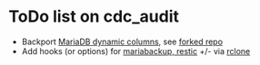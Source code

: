 # ToDo list on cdc_audit

- Backport [MariaDB dynamic columns](https://mariadb.com/kb/en/dynamic-columns/), see [forked repo](https://github.com/tdely/cdc_audit/blob/258a5dc138677d89786b21d4325976f2c3b38bac/cdc_audit_gen_mysql.php)
- Add hooks (or options) for [mariabackup, restic](https://archive.fosdem.org/2022/schedule/event/mariadb_backup_restic/attachments/slides/5135/export/events/attachments/mariadb_backup_restic/slides/5135/mariabackup_restic.pdf) +/- via [rclone](https://rclone.org/commands/rclone_serve_restic/)
